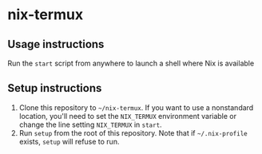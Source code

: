 # nix-termux

## Usage instructions

Run the `start` script from anywhere to launch a shell where Nix is available

## Setup instructions

1. Clone this repository to `~/nix-termux`. If you want to use a nonstandard location, you'll need to set the `NIX_TERMUX` environment variable or change the line setting `NIX_TERMUX` in `start`.
2. Run `setup` from the root of this repository. Note that if `~/.nix-profile` exists, `setup` will refuse to run.
